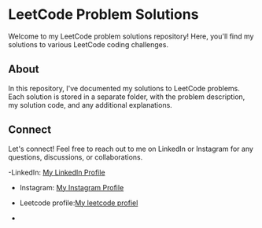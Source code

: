 # LeetCode Problem Solutions

Welcome to my LeetCode problem solutions repository! Here, you'll find my solutions to various LeetCode coding challenges.
## About

In this repository, I've documented my solutions to LeetCode problems. Each solution is stored in a separate folder, with the problem description, my solution code, and any additional explanations.

## Connect

Let's connect! Feel free to reach out to me on LinkedIn or Instagram for any questions, discussions, or collaborations.

-LinkedIn: [My LinkedIn Profile]([https://www.linkedin.com/in/yourusername/](https://www.linkedin.com/in/anishashahini/))
- Instagram: [My Instagram Profile]([https://www.instagram.com/yourusername/](https://www.instagram.com/excujmee_grl/))
- Leetcode profile:[My leetcode profiel](https://leetcode.com/anishashahini2002/)

-

